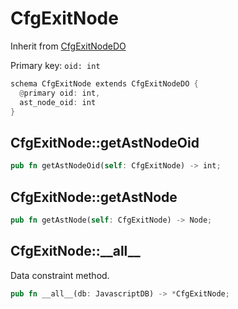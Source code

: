 # CfgExitNode

Inherit from [CfgExitNodeDO](./CfgExitNodeDO.md)

Primary key: `oid: int`

```rust
schema CfgExitNode extends CfgExitNodeDO {
  @primary oid: int,
  ast_node_oid: int
}
```
## CfgExitNode::getAstNodeOid

```rust
pub fn getAstNodeOid(self: CfgExitNode) -> int;
```
## CfgExitNode::getAstNode

```rust
pub fn getAstNode(self: CfgExitNode) -> Node;
```
## CfgExitNode::\_\_all\_\_

Data constraint method.

```rust
pub fn __all__(db: JavascriptDB) -> *CfgExitNode;
```
